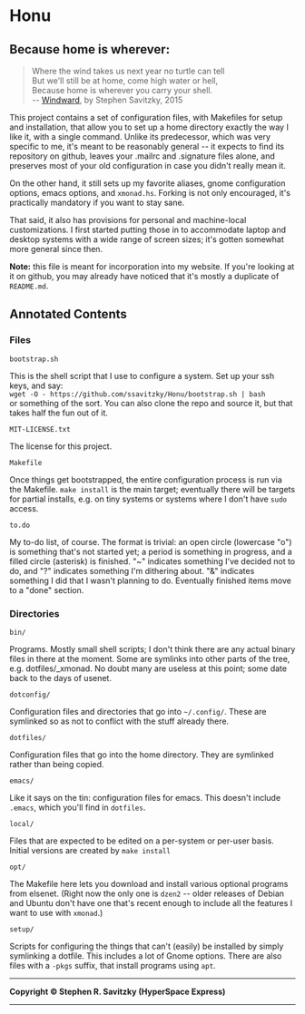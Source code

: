 Honu
====
Because home is wherever:
-------------------------

> Where the wind takes us next year no turtle can tell\
> But we'll still be at home, come high water or hell,\
> Because home is wherever you carry your shell.\
> -- [Windward](http://steve.savitzky.net/Songs/windward/), by Stephen
> Savitzky, 2015

This project contains a set of configuration files, with Makefiles for
setup and installation, that allow you to set up a home directory
exactly the way I like it, with a single command. Unlike its
predecessor, which was very specific to me, it's meant to be reasonably
general -- it expects to find its repository on github, leaves your
.mailrc and .signature files alone, and preserves most of your old
configuration in case you didn't really mean it.

On the other hand, it still sets up my favorite aliases, gnome
configuration options, emacs options, and `xmonad.hs`. Forking is not
only encouraged, it's practically mandatory if you want to stay sane.

That said, it also has provisions for personal and machine-local
customizations. I first started putting those in to accommodate laptop
and desktop systems with a wide range of screen sizes; it's gotten
somewhat more general since then.

**Note:** this file is meant for incorporation into my website. If
you're looking at it on github, you may already have noticed that it's
mostly a duplicate of `README.md`.

Annotated Contents
------------------

### Files

`bootstrap.sh`

This is the shell script that I use to configure a system. Set up your
ssh keys, and say:\
`wget -O - https://github.com/ssavitzky/Honu/bootstrap.sh | bash`\
or something of the sort. You can also clone the repo and source it, but
that takes half the fun out of it.

`MIT-LICENSE.txt`

The license for this project.

`Makefile`

Once things get bootstrapped, the entire configuration process is run
via the Makefile. `make install` is the main target; eventually there
will be targets for partial installs, e.g. on tiny systems or systems
where I don't have `sudo` access.

`to.do`

My to-do list, of course. The format is trivial: an open circle
(lowercase "o") is something that's not started yet; a period is
something in progress, and a filled circle (asterisk) is finished. "\~"
indicates something I've decided not to do, and "?" indicates something
I'm dithering about. "&" indicates something I did that I wasn't
planning to do. Eventually finished items move to a "done" section.

### Directories

`bin/`

Programs. Mostly small shell scripts; I don't think there are any actual
binary files in there at the moment. Some are symlinks into other parts
of the tree, e.g. dotfiles/\_xmonad. No doubt many are useless at this
point; some date back to the days of usenet.

`dotconfig/`

Configuration files and directories that go into `~/.config/`. These are
symlinked so as not to conflict with the stuff already there.

`dotfiles/`

Configuration files that go into the home directory. They are symlinked
rather than being copied.

`emacs/`

Like it says on the tin: configuration files for emacs. This doesn't
include `.emacs`, which you'll find in `dotfiles`.

`local/`

Files that are expected to be edited on a per-system or per-user basis.
Initial versions are created by `make install`

`opt/`

The Makefile here lets you download and install various optional
programs from elsenet. (Right now the only one is `dzen2` -- older
releases of Debian and Ubuntu don't have one that's recent enough to
include all the features I want to use with `xmonad`.)

`setup/`

Scripts for configuring the things that can't (easily) be installed by
simply symlinking a dotfile. This includes a lot of Gnome options. There
are also files with a `-pkgs` suffix, that install programs using `apt`.

------------------------------------------------------------------------

**Copyright © Stephen R. Savitzky (HyperSpace Express)**

------------------------------------------------------------------------
